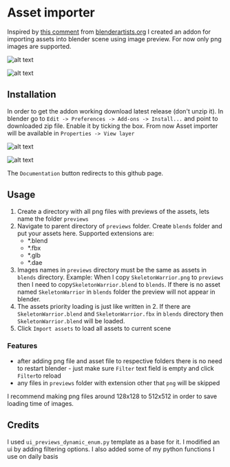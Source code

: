 # Asset importer

Inspired by [this comment](https://blenderartists.org/t/i-need-an-addon-developer-for-a-freelance-paid-job/1331305) from [blenderartists.org](blenderartists.org) I created an addon for importing assets into blender scene using image preview. For now only png images are supported.

![alt text](https://github.com/banan039pl/BlenderAssetImporter/blob/main/images/1.png)

![alt text](https://github.com/banan039pl/BlenderAssetImporter/blob/main/images/4.png)

## Installation

In order to get the addon working download latest release (don't unzip it). In blender go to `Edit -> Preferences -> Add-ons -> Install...` and point to downloaded zip file. Enable it by ticking the box. From now Asset importer will be available in `Properties -> View layer`

![alt text](https://github.com/banan039pl/BlenderAssetImporter/blob/main/images/2.png)

![alt text](https://github.com/banan039pl/BlenderAssetImporter/blob/main/images/3.png)

The `Documentation` button redirects to this github page.

## Usage

1. Create a directory with all png files with previews of the assets, lets name the folder `previews`
2. Navigate to parent directory  of `previews` folder. Create `blends` folder and put your assets here. Supported extensions are:
   - *.blend
   - *.fbx
   - *.glb
   - *.dae
3. Images names in `previews` directory must be the same as assets in `blends` directory. Example: When I copy `SkeletonWarrior.png` to `previews` then I need to copy`SkeletonWarrior.blend` to `blends`. If there is no asset named `SkeletonWarrior` in `blends` folder the preview will not appear in blender.
4. The assets priority loading is just like written in 2. If there are `SkeletonWarrior.blend` and `SkeletonWarrior.fbx` in `blends` directory then `SkeletonWarrior.blend` will be loaded.
5. Click `Import assets` to load all assets to current scene

### Features

- after adding png file and asset file to respective folders there is no need to restart blender - just make sure `Filter` text field is empty and click `Filter`to reload
- any files in `previews` folder with extension other that `png` will be skipped

I recommend making png files around 128x128 to 512x512 in  order to save loading time of images.

## Credits

I used `ui_previews_dynamic_enum.py` template as a base for it. I modified an ui by adding filtering options. I also added some of my python functions I use on daily basis